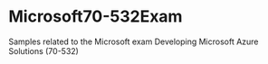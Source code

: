 # Microsoft70-532Exam
Samples related to the Microsoft exam Developing Microsoft Azure Solutions (70-532)
